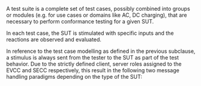 A test suite is a complete set of test cases, possibly combined into groups or modules (e.g. for use cases
or domains like AC, DC charging), that are necessary to perform conformance testing for a given SUT.

In each test case, the SUT is stimulated with specific inputs and the reactions are observed and
evaluated.


In reference to the test case modelling as defined in the previous subclause, a stimulus is always sent
from the tester to the SUT as part of the test behavior.
Due to the strictly defined client, server roles
assigned to the EVCC and SECC respectively, this result in the following two message handling
paradigms depending on the type of the SUT: